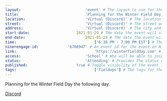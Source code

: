 ```yaml
---
layout:								'event' # The layout to use for the event page. This should never be changed.
title:								'Planning for the Winter Field Day' # The name of the event.
location:							'Virtual (Discord)' # The location or building of the event.
street:								'Virtual (Discord)' # The street address of the event.
address:							'Virtual (Discord)' # The city and state of the event.
start-date:						2021-01-29 # THe date the event will start. YYYY-MM-DD.
end-date:							2021-01-29 # THe date the event will end. YYYY-MM-DD.
time:									['6:30 PM - 7:00 PM EST'] # The time range of the event. Does not include travel. An array of times for multi-day events.
ninerengage-id:				'6708947' # An event id for the event on NinerEngage. Optional.
link:									'https://winterfieldday.com' # An external link to the event. Optional.
access:								'School' # Who will be able to join us for the event. Values: 'Club', 'School', or 'Public'.
status:								'Attending' # Provides the status of the event. Values: 'Attending', 'Planned', 'Cancelled'.
published:						true # Toggle visibility of the event in feeds.
tags:									['fieldops'] # The tags for the event.
---
```



Planning for the Winter Field Day the following day.

[Discord](https://ninerengage.uncc.edu/news/174684)
